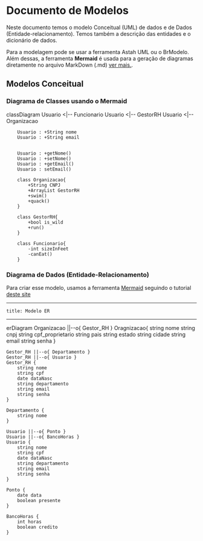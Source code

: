 # Documento de Modelos
Neste documento temos o modelo Conceitual (UML) de dados e de Dados (Entidade-relacionamento). Temos também a descrição das entidades e o dicionário de dados.

Para a modelagem pode se usar a ferramenta Astah UML ou o BrModelo. Além dessas, a ferramenta **Mermaid** é usada para a geração de diagramas diretamente no arquivo MarkDown (.md) [ver mais.](https://github.blog/2022-02-14-include-diagrams-markdown-files-mermaid/).


## Modelos Conceitual

### Diagrama de Classes usando o Mermaid

classDiagram
        Usuario <|-- Funcionario
        Usuario <|-- GestorRH
        Usuario <|-- Organizacao
      
        
        Usuario : +String nome
        Usuario : +String email


        Usuario : +getNome()
        Usuario : +setNome()
        Usuario : +getEmail()
        Usuario : setEmail()

        class Organizacao{
            +String CNPJ
            +ArrayList GestorRH
            +swim()
            +quack()
        }

        class GestorRH{
            +bool is_wild
            +run()
        }

        class Funcionario{
            -int sizeInFeet
            -canEat()
        }

### Diagrama de Dados (Entidade-Relacionamento)

Para criar esse modelo, usamos a ferramenta [Mermaid](https://mermaid.js.org/) seguindo o tutorial [deste site](https://mermaid.js.org/syntax/entityRelationshipDiagram.html)

---
    title: Modelo ER
---

erDiagram
    Organizacao ||--o{ Gestor_RH }
    Oragnizacao{
        string nome
        string cnpj
        string cpf_proprietario
        string pais
        string estado
        string cidade
        string email
        string senha
    }

    Gestor_RH ||--o{ Departamento }
    Gestor_RH ||--o{ Usuario }
    Gestor_RH {
        string nome
        string cpf
        date dataNasc
        string departamento
        string email
        string senha
    }

    Departamento {
        string nome
    }

    Usuario ||--o{ Ponto }
    Usuario ||--o{ BancoHoras }
    Usuario {
        string nome
        string cpf
        date dataNasc
        string departamento
        string email
        string senha
    }

    Ponto {
        date data
        boolean presente
    }

    BancoHoras {
        int horas
        boolean credito
    }

